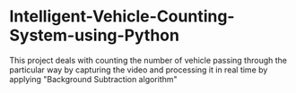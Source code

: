 # Intelligent-Vehicle-Counting-System-using-Python
This project deals with counting the number of vehicle passing through the particular way by capturing the video and processing it in real time by applying "Background Subtraction algorithm"
